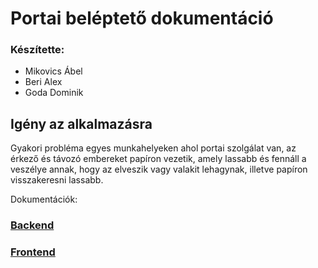 # Portai beléptető dokumentáció
### Készítette:

* Mikovics Ábel
* Beri Alex
* Goda Dominik

## Igény az alkalmazásra
Gyakori probléma egyes munkahelyeken ahol portai szolgálat van, az érkező és távozó
embereket papíron vezetik, amely lassabb és fennáll a veszélye annak,
hogy az elveszik vagy valakit lehagynak, illetve papíron visszakeresni lassabb.

Dokumentációk:
### [Backend](/documentation/backend/main.md) <br>
### [Frontend](/documentation/frontend/main.md) <br>
